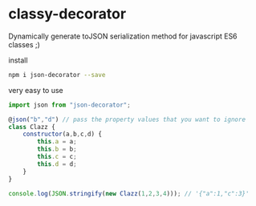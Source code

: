 # classy-decorator
Dynamically generate toJSON serialization method for javascript ES6 classes ;)

install

```bash
npm i json-decorator --save
```
very easy to use
```javascript
import json from "json-decorator";

@json("b","d") // pass the property values that you want to ignore
class Clazz {
    constructor(a,b,c,d) {
        this.a = a;
        this.b = b;
        this.c = c;
        this.d = d;
    }
}

console.log(JSON.stringify(new Clazz(1,2,3,4))); // '{"a":1,"c":3}'  

```